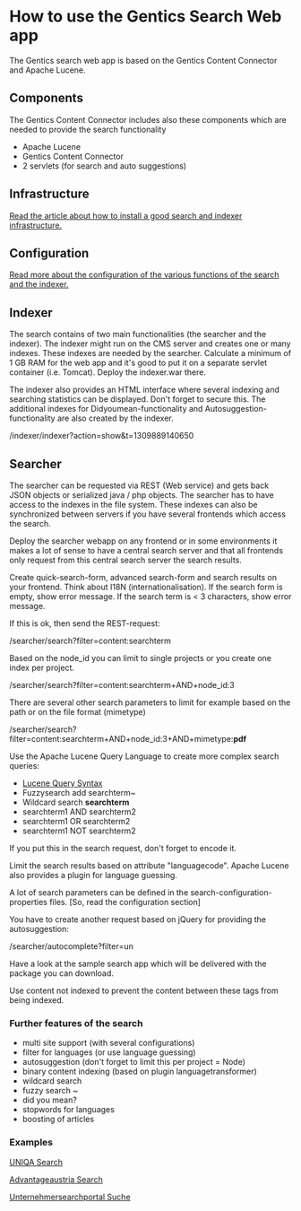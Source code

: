 # How to use the Gentics Search Web app #

The Gentics search web app is based on the Gentics Content Connector and Apache Lucene.

## Components ##
The Gentics Content Connector includes also these components which are needed to provide the search functionality
  * Apache Lucene
  * Gentics Content Connector
  * 2 servlets (for search and auto suggestions)

## Infrastructure ##
[Read the article about how to install a good search and indexer infrastructure.](http://code.google.com/p/gtxcontentconnector/wiki/PossibleSearchInfrastructure)

## Configuration ##
[Read more about the configuration of the various functions of the search and the indexer.](http://code.google.com/p/gtxcontentconnector/wiki/Configuration)

## Indexer ##
The search contains of two main functionalities (the searcher and the indexer). The indexer might run on the CMS server and creates
one or many indexes. These indexes are needed by the searcher. Calculate a minimum of 1 GB RAM for the web app and it's good to put it
on a separate servlet container (i.e. Tomcat). Deploy the indexer.war there.

The indexer also provides an HTML interface where several indexing and searching statistics can be displayed. Don't forget to secure this. The additional indexes for Didyoumean-functionality and Autosuggestion-functionality are also created by the indexer.

/indexer/indexer?action=show&t=1309889140650

## Searcher ##

The searcher can be requested via REST (Web service) and gets back JSON objects or serialized java / php objects. The searcher has to have
access to the indexes in the file system. These indexes can also be synchronized between servers if you have several frontends which access the search.

Deploy the searcher webapp on any frontend or in some environments it makes a lot of sense to have a central search server and that all frontends only request from this central search server the search results.

Create quick-search-form, advanced search-form and search results on your frontend. Think about I18N (internationalisation).
If the search form is empty, show error message. If the search term is < 3 characters, show error message.

If this is ok, then send the REST-request:

/searcher/search?filter=content:searchterm

Based on the node\_id you can limit to single projects or you create one index per project.

/searcher/search?filter=content:searchterm+AND+node\_id:3

There are several other search parameters to limit for example based on the path or on the file format (mimetype)

/searcher/search?filter=content:searchterm+AND+node\_id:3+AND+mimetype:**pdf**

Use the Apache Lucene Query Language to create more complex search queries:
  * [Lucene Query Syntax](http://lucene.apache.org/java/3_0_0/queryparsersyntax.html)
  * Fuzzysearch add searchterm~
  * Wildcard search **searchterm**
  * searchterm1 AND searchterm2
  * searchterm1 OR searchterm2
  * searchterm1 NOT searchterm2

If you put this in the search request, don't forget to encode it.

Limit the search results based on attribute "languagecode". Apache Lucene also provides a plugin for language guessing.

A lot of search parameters can be defined in the search-configuration-properties files. [So, read the configuration section]

You have to create another request based on jQuery for providing the autosuggestion:

/searcher/autocomplete?filter=un

Have a look at the sample search app which will be delivered with the package you can download.

Use <!--noindexstart--> content not indexed <!--noindexend--> to prevent the content between these tags from being indexed.

### Further features of the search ###
  * multi site support (with several configurations)
  * filter for languages (or use language guessing)
  * autosuggestion (don't forget to limit this per project = Node)
  * binary content indexing (based on plugin languagetransformer)
  * wildcard search
  * fuzzy search ~
  * did you mean?
  * stopwords for languages
  * boosting of articles

### Examples ###
[UNIQA Search](http://www.uniqa.at/uniqaat/cms/search.de.xhtml)

[Advantageaustria Search](http://www.advantageaustria.org/us/zentral/system/searchresult.en.html?query=opportunities)

[Unternehmersearchportal Suche](https://www.usp.gv.at/Portal.Node/usp/public?gentics.am=search.searchresults_teaser&gentics.pb=search&p.key=1332280612186&gentics.ts=1332280612&p.search.search.searchresults_teaser.c.2.1.search-trigger-button.btn0.v=Suche)